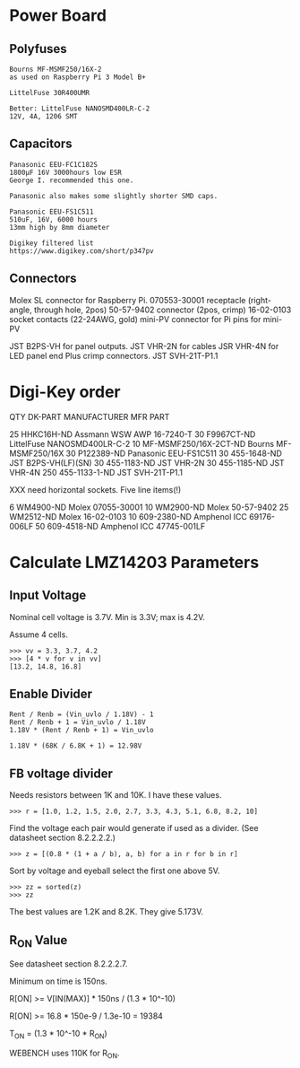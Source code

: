 # Power Board

## Polyfuses

    Bourns MF-MSMF250/16X-2
    as used on Raspberry Pi 3 Model B+

    LittelFuse 30R400UMR

    Better: LittelFuse NANOSMD400LR-C-2
    12V, 4A, 1206 SMT


## Capacitors

    Panasonic EEU-FC1C182S
    1800µF 16V 3000hours low ESR
    George I. recommended this one.

    Panasonic also makes some slightly shorter SMD caps.

    Panasonic EEU-FS1C511
    510uF, 16V, 6000 hours
    13mm high by 8mm diameter

    Digikey filtered list
    https://www.digikey.com/short/p347pv

## Connectors

   <!-- Solderable hole for power in
   2.54mm female socket for Raspberry Pi -->

   Molex SL connector for Raspberry Pi.
   070553-30001 receptacle      (right-angle, through hole, 2pos)
   50-57-9402   connector       (2pos, crimp)
   16-02-0103   socket contacts (22-24AWG, gold)
   mini-PV connector for Pi
   pins for mini-PV

  JST B2PS-VH for panel outputs.
  JST VHR-2N for cables
  JSR VHR-4N for LED panel end
  Plus crimp connectors.
  JST SVH-21T-P1.1


# Digi-Key order

QTY DK-PART                 MANUFACTURER    MFR PART

 25 HHKC16H-ND              Assmann WSW     AWP 16-7240-T
 30 F9967CT-ND              LittelFuse      NANOSMD400LR-C-2
 10 MF-MSMF250/16X-2CT-ND   Bourns          MF-MSMF250/16X
 30 P122389-ND              Panasonic       EEU-FS1C511
 30 455-1648-ND             JST             B2PS-VH(LF)(SN)
 30 455-1183-ND             JST             VHR-2N
 30 455-1185-ND             JST             VHR-4N
250 455-1133-1-ND           JST             SVH-21T-P1.1

XXX need horizontal sockets.  Five line items(!)

  6 WM4900-ND               Molex           07055-30001
 10 WM2900-ND               Molex           50-57-9402
 25 WM2512-ND               Molex           16-02-0103
 10 609-2380-ND             Amphenol ICC    69176-006LF
 50 609-4518-ND             Amphenol ICC    47745-001LF


# Calculate LMZ14203 Parameters

## Input Voltage

Nominal cell voltage is 3.7V.  Min is 3.3V; max is 4.2V.

Assume 4 cells.

    >>> vv = 3.3, 3.7, 4.2
    >>> [4 * v for v in vv]
    [13.2, 14.8, 16.8]


## Enable Divider

    Rent / Renb = (Vin_uvlo / 1.18V) - 1
    Rent / Renb + 1 = Vin_uvlo / 1.18V
    1.18V * (Rent / Renb + 1) = Vin_uvlo

    1.18V * (68K / 6.8K + 1) = 12.98V



## FB voltage divider

Needs resistors between 1K and 10K.  I have these values.

    >>> r = [1.0, 1.2, 1.5, 2.0, 2.7, 3.3, 4.3, 5.1, 6.8, 8.2, 10]

Find the voltage each pair would generate if used as a divider.
(See datasheet section 8.2.2.2.2.)

    >>> z = [(0.8 * (1 + a / b), a, b) for a in r for b in r]

Sort by voltage and eyeball select the first one above 5V.

    >>> zz = sorted(z)
    >>> zz

The best values are 1.2K and 8.2K.  They give 5.173V.


## R<sub>ON</sub> Value

See datasheet section 8.2.2.2.7.

Minimum on time is 150ns.

R[ON] >= V[IN(MAX)] * 150ns / (1.3 * 10^-10)

R[ON] >= 16.8 * 150e-9 / 1.3e-10
       = 19384

T<sub>ON</sub> = (1.3 * 10^-10 * R<sub>ON</sub>)

WEBENCH uses 110K for R<sub>ON</sub>.
